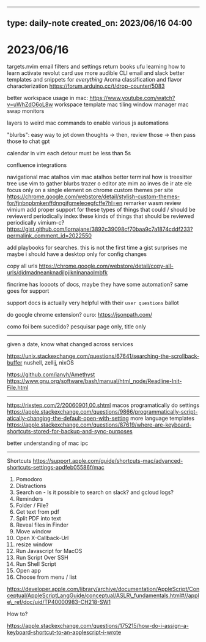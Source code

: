 ***

type: daily-note
created\_on: 2023/06/16 04:00
-----------------------------

# 2023/06/16

targets.nvim
email filters and settings
return books ufu
learning how to learn
activate revolut card
use more audible
CLI email and slack
better templates and snippets for *everything*
Aroma classification and flavor characterization
<https://forum.arduino.cc/t/drop-counter/5083>

better workspace usage in mac:
<https://www.youtube.com/watch?v=uWhZdO6oL8w>
workspace template
mac tiling window manager
mac swap monitors

layers to weird mac commands to enable various js automations

"blurbs": easy way to jot down thoughts
-> then, review those
-> then pass those to chat gpt

calendar in vim
each detour must be less than 5s

confluence integrations

navigational mac atalhos
vim mac atalhos
better terminal
how is treesitter tree
use vim to gather blurbs
trazer o editor ate mim ao inves de ir ate ele
focus only on a single element on chrome
custom themes per site <https://chrome.google.com/webstore/detail/stylish-custom-themes-for/fjnbnpbmkenffdnngjfgmeleoegfcffe?hl=en>
remarker wasm
review vimium
add proper support for these types of things that could / should be
reviewerd periodically
index these kinds of things that should be reviewed periodically
vimium-c?
<https://gist.github.com/lornajane/3892c39098cf70baa9c7a1874cddf233?permalink_comment_id=2022550>

add playbooks for searches. this is not the first time a gist surprises
me
maybe i should have a desktop only for config changes

copy all urls
<https://chrome.google.com/webstore/detail/copy-all-urls/djdmadneanknadilpjiknlnanaolmbfk>

fincrime has loooots of docs, maybe they have some automation?
same goes for support

support docs is actually very helpful with their `user questions` ballot

do google chrome extension?
ouro: <https://jsonpath.com/>

como foi bem sucedido? pesquisar page only, title only

***

given a date, know what changed across services

<https://unix.stackexchange.com/questions/67641/searching-the-scrollback-buffer>
nushell, zellij, nixOS

<https://github.com/ianyh/Amethyst>
<https://www.gnu.org/software/bash/manual/html_node/Readline-Init-File.html>

***

<https://rixstep.com/2/20060901,00.shtml>
macos programatically do settings
<https://apple.stackexchange.com/questions/9866/programmatically-script-atically-changing-the-default-open-with-setting>
more language templates
<https://apple.stackexchange.com/questions/87619/where-are-keyboard-shortcuts-stored-for-backup-and-sync-purposes>

better understanding of mac ipc

***

Shortcuts <https://support.apple.com/guide/shortcuts-mac/advanced-shortcuts-settings-apdfeb05586f/mac>

1.  Pomodoro
2.  Distractions
3.  Search on - Is it possible to search on slack? and gcloud logs?
4.  Reminders
5.  Folder / File?
6.  Get text from pdf
7.  Split PDF into text
8.  Reveal files in Finder
9.  Move window
10. Open X-Callback-Url
11. resize window
12. Run Javascript for MacOS
13. Run Script Over SSH
14. Run Shell Script
15. Open app
16. Choose from menu / list

https://developer.apple.com/library/archive/documentation/AppleScript/Conceptual/AppleScriptLangGuide/conceptual/ASLR\_fundamentals.html#//apple\_ref/doc/uid/TP40000983-CH218-SW1

How to?

<https://apple.stackexchange.com/questions/175215/how-do-i-assign-a-keyboard-shortcut-to-an-applescript-i-wrote>
